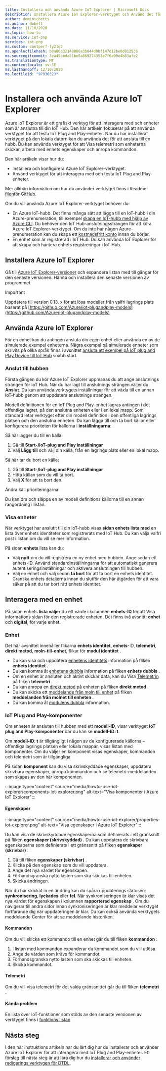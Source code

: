 ```yaml
---
title: Installera och använda Azure IoT Explorer | Microsoft Docs
description: Installera Azure IoT Explorer-verktyget och Använd det för att interagera med IoT Plug and Play-enheter som är anslutna till IoT Hub. Även om den här artikeln fokuserar på att arbeta med IoT Plug and Play-enheter kan du använda verktyget med vilken enhet som helst som är ansluten till hubben.
author: dominicbetts
ms.author: dobett
ms.date: 11/10/2020
ms.topic: how-to
ms.service: iot-pnp
services: iot-pnp
ms.custom: contperf-fy21q2
ms.openlocfilehash: b0a86a32148086a3b644d0bf147d12be0d812536
ms.sourcegitcommit: 3ea45bbda81be0a869274353e7f6a99e4b83afe2
ms.translationtype: MT
ms.contentlocale: sv-SE
ms.lasthandoff: 12/10/2020
ms.locfileid: "97030323"
---
```

# <a name="install-and-use-azure-iot-explorer"></a>Installera och använda Azure IoT Explorer

Azure IoT Explorer är ett grafiskt verktyg för att interagera med och enheter som är anslutna till din IoT Hub. Den här artikeln fokuserar på att använda verktyget för att testa IoT Plug and Play-enheter. När du har installerat verktyget på den lokala datorn kan du använda det för att ansluta till en hubb. Du kan använda verktyget för att Visa telemetri som enheterna skickar, arbeta med enhets egenskaper och anropa kommandon.

Den här artikeln visar hur du:

- Installera och konfigurera Azure IoT Explorer-verktyget.
- Använd verktyget för att interagera med och testa IoT Plug and Play-enheter.

Mer allmän information om hur du använder verktyget finns i Readme- [filen](https://github.com/Azure/azure-iot-explorer/blob/master/README.md)för GitHub.

Om du vill använda Azure IoT Explorer-verktyget behöver du:

- En Azure IoT-hubb. Det finns många sätt att lägga till en IoT-hubb i din Azure-prenumeration, till exempel [skapa en IoT-hubb med hjälp av Azure CLI](../iot-hub/iot-hub-create-using-cli.md). Du behöver den IoT Hub-anslutningssträngen för att köra Azure IoT Explorer-verktyget. Om du inte har någon Azure-prenumeration kan du skapa ett [kostnadsfritt konto](https://azure.microsoft.com/free/?WT.mc_id=A261C142F) innan du börjar.
- En enhet som är registrerad i IoT Hub. Du kan använda IoT Explorer för att skapa och hantera enhets registreringar i IoT Hub.

## <a name="install-azure-iot-explorer"></a>Installera Azure IoT Explorer

Gå till [Azure IoT Explorer-versioner](https://github.com/Azure/azure-iot-explorer/releases) och expandera listan med till gångar för den senaste versionen. Hämta och installera den senaste versionen av programmet.

>[!Important]
> Uppdatera till version 0.13. x för att lösa modeller från valfri lagrings plats baserat på [https://github.com/Azure/iot-plugandplay-models](https://github.com/Azure/iot-plugandplay-models)

## <a name="use-azure-iot-explorer"></a>Använda Azure IoT Explorer

För en enhet kan du antingen ansluta din egen enhet eller använda en av de simulerade exempel enheterna. Några exempel på simulerade enheter som skrivits på olika språk finns i avsnittet [ansluta ett exempel på IoT plug and Play Device till IoT Hub](quickstart-connect-device.md) snabb start.

### <a name="connect-to-your-hub"></a>Anslut till hubben

Första gången du kör Azure IoT Explorer uppmanas du att ange anslutnings strängen för IoT Hub. När du har lagt till anslutnings strängen väljer du **Anslut**. Du kan använda verktygets inställningar för att växla till en annan IoT-hubb genom att uppdatera anslutnings strängen.

Modell definitionen för en IoT Plug and Play-enhet lagras antingen i det offentliga lagret, på den anslutna enheten eller i en lokal mapp. Som standard letar verktyget efter din modell definition i den offentliga lagrings platsen och den anslutna enheten. Du kan lägga till och ta bort källor eller konfigurera prioriteten för källorna i **inställningarna**:

Så här lägger du till en källa:

1. Gå till **Start-/IoT-plug and Play inställningar**
2. Välj **Lägg till** och välj din källa, från en lagrings plats eller en lokal mapp.

Så här tar du bort en källa:

1. Gå till **Start-/IoT-plug and Play inställningar**
2. Hitta källan som du vill ta bort.
3. Välj **X** för att ta bort den.

Ändra käll prioriteringarna:

Du kan dra och släppa en av modell definitions källorna till en annan rangordning i listan.

### <a name="view-devices"></a>Visa enheter

När verktyget har anslutit till din IoT-hubb visas **sidan enhets lista med** en lista över enhets identiteter som registrerats med IoT Hub. Du kan välja valfri post i listan om du vill se mer information.

På sidan **enhets** lista kan du:

- Välj **nytt** om du vill registrera en ny enhet med hubben. Ange sedan ett enhets-ID. Använd standardinställningarna för att automatiskt generera autentiseringsinställningar och aktivera anslutningen till hubben.
- Välj en enhet och välj sedan **ta bort** för att ta bort en enhets identitet. Granska enhets detaljerna innan du slutför den här åtgärden för att vara säker på att du tar bort rätt enhets identitet.

## <a name="interact-with-a-device"></a>Interagera med en enhet

På sidan enhets **lista väljer** du ett värde i kolumnen **enhets-ID** för att Visa informations sidan för den registrerade enheten. Det finns två avsnitt: **enhet** och **digital**, för varje enhet.

### <a name="device"></a>Enhet

Det här avsnittet innehåller flikarna **enhets identitet**,  **enhets**-ID, **telemetri**, **direkt metod**, **moln-till-enhet**, flikar för **modul identitet**  .

- Du kan visa och uppdatera [enhetens identitets](../iot-hub/iot-hub-devguide-identity-registry.md) information på fliken **enhets identitet** .
- Du kan komma åt [enhetens dubbla](../iot-hub/iot-hub-devguide-device-twins.md) information på fliken **enhets dubbla** .
- Om en enhet är ansluten och aktivt skickar data, kan du Visa [Telemetrin](../iot-hub/iot-hub-devguide-messages-read-builtin.md) på fliken **telemetri** .
- Du kan anropa en [direkt metod](../iot-hub/iot-hub-devguide-direct-methods.md) på enheten på fliken **direkt metod** .
- Du kan skicka ett [meddelande från moln till enhet](../iot-hub/iot-hub-devguide-messages-c2d.md) på fliken **meddelanden från molnet till enheten** .
- Du kan komma åt [modulens dubbla](../iot-hub/iot-hub-devguide-module-twins.md) information.

### <a name="iot-plug-and-play-components"></a>IoT Plug and Play-komponenter

Om enheten är ansluten till hubben med ett **modell-ID**, visar verktyget **IoT plug and Play-komponenter** där du kan se **modell-ID: t**.

Om **modell-ID: t** är tillgängligt i någon av de konfigurerade källorna – offentliga lagrings platsen eller lokala mappar, visas listan med komponenter. Om du väljer en komponent visas egenskaper, kommandon och telemetri som är tillgängliga.

På sidan **komponent** kan du visa skrivskyddade egenskaper, uppdatera skrivbara egenskaper, anropa kommandon och se telemetri-meddelanden som skapas av den här komponenten.

:::image type="content" source="media/howto-use-iot-explorer/components-iot-explorer.png" alt-text="Visa komponenter i Azure IoT Explorer":::

#### <a name="properties"></a>Egenskaper

:::image type="content" source="media/howto-use-iot-explorer/properties-iot-explorer.png" alt-text="Visa egenskaper i Azure IoT Explorer":::

Du kan visa de skrivskyddade egenskaperna som definierats i ett gränssnitt på fliken **egenskaper (skrivskyddad)** . Du kan uppdatera de skrivbara egenskaperna som definierats i ett gränssnitt på fliken **egenskaper (skrivbar)** :

1. Gå till fliken **egenskaper (skrivbar)** .
1. Klicka på den egenskap som du vill uppdatera.
1. Ange det nya värdet för egenskapen.
1. Förhandsgranska nytto lasten som ska skickas till enheten.
1. Skicka ändringen.

När du har skickat in en ändring kan du spåra uppdaterings statusen: **synkronisering**, **lyckades** eller **fel**. När synkroniseringen är klar visas det nya värdet för egenskapen i kolumnen **rapporterad egenskap** . Om du navigerar till andra sidor innan synkroniseringen är klar meddelar verktyget fortfarande dig när uppdateringen är klar. Du kan också använda verktygets meddelande Center för att se meddelande historiken.

#### <a name="commands"></a>Kommandon

Om du vill skicka ett kommando till en enhet går du till fliken **kommandon** :

1. I listan med kommandon expanderar du kommandot som du vill utlösa.
1. Ange de värden som krävs för kommandot.
1. Förhandsgranska nytto lasten som ska skickas till enheten.
1. Skicka kommandot.

#### <a name="telemetry"></a>Telemetri

Om du vill visa telemetri för det valda gränssnittet går du till fliken **telemetri** .

#### <a name="known-issues"></a>Kända problem

En lista över IoT-funktioner som stöds av den senaste versionen av verktyget finns i [funktions listan](https://github.com/Azure/azure-iot-explorer/wiki).

## <a name="next-steps"></a>Nästa steg

I den här instruktions artikeln har du lärt dig hur du installerar och använder Azure IoT Explorer för att interagera med IoT Plug and Play-enheter. Ett förslag till nästa steg är att lära dig hur du [installerar och använder redigerings verktygen för DTDL](howto-use-dtdl-authoring-tools.md).
